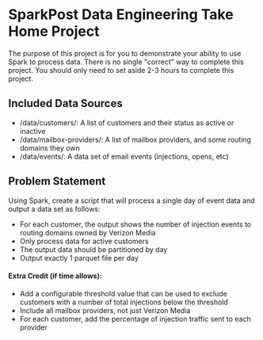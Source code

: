 # SparkPost Data Engineering Take Home Project

The purpose of this project is for you to demonstrate your ability to use Spark to process data. 
There is no single "correct" way to complete this project. 
You should only need to set aside 2-3 hours to complete this project. 

## Included Data Sources

* /data/customers/: A list of customers and their status as active or inactive
* /data/mailbox-providers/: A list of mailbox providers, and some routing domains they own
* /data/events/: A data set of email events (injections, opens, etc)

## Problem Statement

Using Spark, create a script that will process a single day of event data and output a data set as follows: 

* For each customer, the output shows the number of injection events to routing domains owned by Verizon Media
* Only process data for active customers
* The output data should be partitioned by day
* Output exactly 1 parquet file per day

#### Extra Credit (if time allows):

* Add a configurable threshold value that can be used to exclude customers with a number of total injections below the threshold
* Include all mailbox providers, not just Verizon Media
* For each customer, add the percentage of injection traffic sent to each provider
